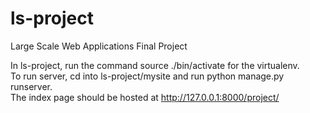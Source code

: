 # ls-project
Large Scale Web Applications Final Project     
   
In ls-project, run the command source ./bin/activate for the virtualenv.     
To run server, cd into ls-project/mysite and run python manage.py runserver.   
The index page should be hosted at http://127.0.0.1:8000/project/ 